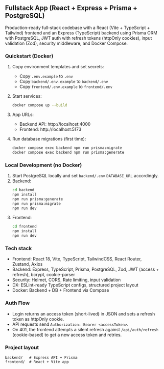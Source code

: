## Fullstack App (React + Express + Prisma + PostgreSQL)

Production-ready full-stack codebase with a React (Vite + TypeScript + Tailwind) frontend and an Express (TypeScript) backend using Prisma ORM with PostgreSQL, JWT auth with refresh tokens (httpOnly cookies), input validation (Zod), security middleware, and Docker Compose.

### Quickstart (Docker)

1. Copy environment templates and set secrets:
   - Copy `.env.example` to `.env`
   - Copy `backend/.env.example` to `backend/.env`
   - Copy `frontend/.env.example` to `frontend/.env`

2. Start services:
   ```bash
   docker compose up --build
   ```

3. App URLs:
   - Backend API: http://localhost:4000
   - Frontend: http://localhost:5173

4. Run database migrations (first time):
   ```bash
   docker compose exec backend npm run prisma:migrate
   docker compose exec backend npm run prisma:generate
   ```

### Local Development (no Docker)

1. Start PostgreSQL locally and set `backend/.env` `DATABASE_URL` accordingly.
2. Backend:
   ```bash
   cd backend
   npm install
   npm run prisma:generate
   npm run prisma:migrate
   npm run dev
   ```
3. Frontend:
   ```bash
   cd frontend
   npm install
   npm run dev
   ```

### Tech stack

- Frontend: React 18, Vite, TypeScript, TailwindCSS, React Router, Zustand, Axios
- Backend: Express, TypeScript, Prisma, PostgreSQL, Zod, JWT (access + refresh), bcrypt, cookie-parser
- Security: Helmet, CORS, Rate limiting, input validation
- DX: ESLint-ready TypeScript configs, structured project layout
- Docker: Backend + DB + Frontend via Compose

### Auth Flow

- Login returns an access token (short-lived) in JSON and sets a refresh token as httpOnly cookie.
- API requests send `Authorization: Bearer <accessToken>`.
- On 401, the frontend attempts a silent refresh against `/api/auth/refresh` (cookie-based) to get a new access token and retries.

### Project layout

```
backend/   # Express API + Prisma
frontend/  # React + Vite app
```



